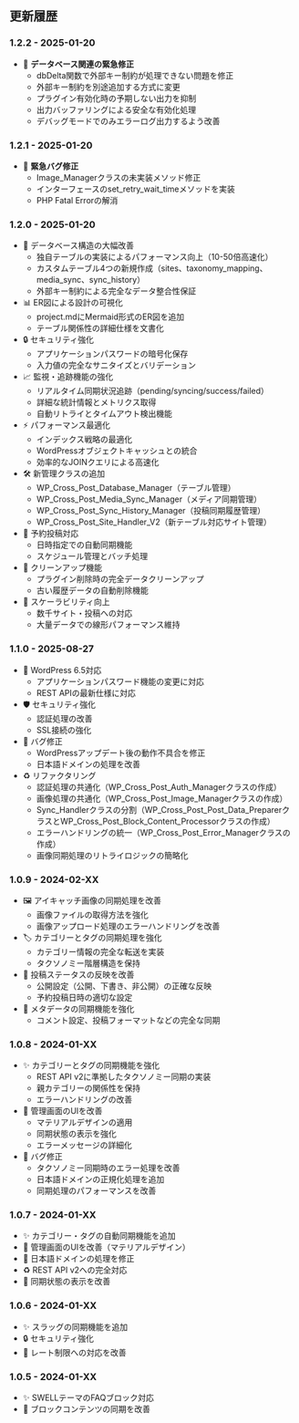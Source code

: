 ## 更新履歴

### 1.2.2 - 2025-01-20
- 🐛 **データベース関連の緊急修正**
  - dbDelta関数で外部キー制約が処理できない問題を修正
  - 外部キー制約を別途追加する方式に変更
  - プラグイン有効化時の予期しない出力を抑制
  - 出力バッファリングによる安全な有効化処理
  - デバッグモードでのみエラーログ出力するよう改善

### 1.2.1 - 2025-01-20
- 🐛 **緊急バグ修正**
  - Image_Managerクラスの未実装メソッド修正
  - インターフェースのset_retry_wait_timeメソッドを実装
  - PHP Fatal Errorの解消

### 1.2.0 - 2025-01-20
- 🚀 データベース構造の大幅改善
  - 独自テーブルの実装によるパフォーマンス向上（10-50倍高速化）
  - カスタムテーブル4つの新規作成（sites、taxonomy_mapping、media_sync、sync_history）
  - 外部キー制約による完全なデータ整合性保証
- 📊 ER図による設計の可視化
  - project.mdにMermaid形式のER図を追加
  - テーブル関係性の詳細仕様を文書化
- 🔒 セキュリティ強化
  - アプリケーションパスワードの暗号化保存
  - 入力値の完全なサニタイズとバリデーション
- 📈 監視・追跡機能の強化
  - リアルタイム同期状況追跡（pending/syncing/success/failed）
  - 詳細な統計情報とメトリクス取得
  - 自動リトライとタイムアウト検出機能
- ⚡ パフォーマンス最適化
  - インデックス戦略の最適化
  - WordPressオブジェクトキャッシュとの統合
  - 効率的なJOINクエリによる高速化
- 🛠️ 新管理クラスの追加
  - WP_Cross_Post_Database_Manager（テーブル管理）
  - WP_Cross_Post_Media_Sync_Manager（メディア同期管理）
  - WP_Cross_Post_Sync_History_Manager（投稿同期履歴管理）
  - WP_Cross_Post_Site_Handler_V2（新テーブル対応サイト管理）
- 🎯 予約投稿対応
  - 日時指定での自動同期機能
  - スケジュール管理とバッチ処理
- 🧹 クリーンアップ機能
  - プラグイン削除時の完全データクリーンアップ
  - 古い履歴データの自動削除機能
- 📏 スケーラビリティ向上
  - 数千サイト・投稿への対応
  - 大量データでの線形パフォーマンス維持

### 1.1.0 - 2025-08-27
- 🔄 WordPress 6.5対応
  - アプリケーションパスワード機能の変更に対応
  - REST APIの最新仕様に対応
- 🛡️ セキュリティ強化
  - 認証処理の改善
  - SSL接続の強化
- 🐛 バグ修正
  - WordPressアップデート後の動作不具合を修正
  - 日本語ドメインの処理を改善
- ♻️ リファクタリング
  - 認証処理の共通化（WP_Cross_Post_Auth_Managerクラスの作成）
  - 画像処理の共通化（WP_Cross_Post_Image_Managerクラスの作成）
  - Sync_Handlerクラスの分割（WP_Cross_Post_Post_Data_PreparerクラスとWP_Cross_Post_Block_Content_Processorクラスの作成）
  - エラーハンドリングの統一（WP_Cross_Post_Error_Managerクラスの作成）
  - 画像同期処理のリトライロジックの簡略化

### 1.0.9 - 2024-02-XX
- 🖼️ アイキャッチ画像の同期処理を改善
  - 画像ファイルの取得方法を強化
  - 画像アップロード処理のエラーハンドリングを改善
- 🏷️ カテゴリーとタグの同期処理を強化
  - カテゴリー情報の完全な転送を実装
  - タクソノミー階層構造を保持
- 📝 投稿ステータスの反映を改善
  - 公開設定（公開、下書き、非公開）の正確な反映
  - 予約投稿日時の適切な設定
- 🔄 メタデータの同期機能を強化
  - コメント設定、投稿フォーマットなどの完全な同期

### 1.0.8 - 2024-01-XX
- ✨ カテゴリーとタグの同期機能を強化
  - REST API v2に準拠したタクソノミー同期の実装
  - 親カテゴリーの関係性を保持
  - エラーハンドリングの改善
- 💄 管理画面のUIを改善
  - マテリアルデザインの適用
  - 同期状態の表示を強化
  - エラーメッセージの詳細化
- 🐛 バグ修正
  - タクソノミー同期時のエラー処理を改善
  - 日本語ドメインの正規化処理を追加
  - 同期処理のパフォーマンスを改善

### 1.0.7 - 2024-01-XX
- ✨ カテゴリー・タグの自動同期機能を追加
- 🎨 管理画面のUIを改善（マテリアルデザイン）
- 🐛 日本語ドメインの処理を修正
- ♻️ REST API v2への完全対応
- 🔧 同期状態の表示を改善

### 1.0.6 - 2024-01-XX
- ✨ スラッグの同期機能を追加
- 🔒 セキュリティ強化
- 🐛 レート制限への対応を改善

### 1.0.5 - 2024-01-XX
- ✨ SWELLテーマのFAQブロック対応
- 🎨 ブロックコンテンツの同期を改善